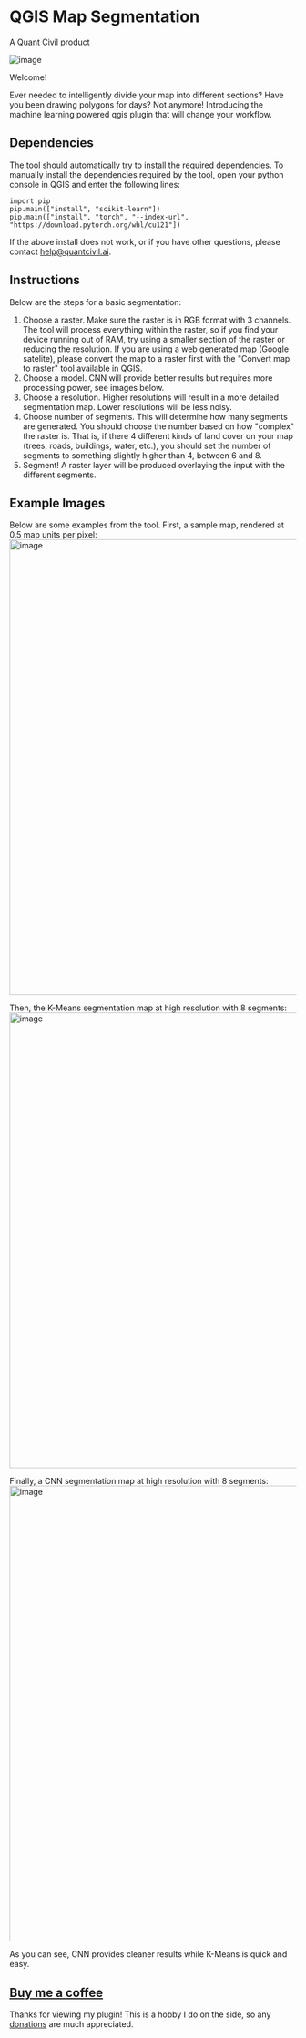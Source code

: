 # QGIS Map Segmentation
A [Quant Civil](https://www.quantcivil.ai) product

![image](https://github.com/sirebellum/qgis-segmentation/assets/25124443/898b5b91-830f-47b1-9300-ca173fe093de)

Welcome!

Ever needed to intelligently divide your map into different sections? Have you been drawing polygons for days?
Not anymore! Introducing the machine learning powered qgis plugin that will change your workflow.

## Dependencies

The tool should automatically try to install the required dependencies. To manually install the dependencies required by the tool, open your python console in QGIS and enter the following lines:

```
import pip
pip.main(["install", "scikit-learn"])
pip.main(["install", "torch", "--index-url", "https://download.pytorch.org/whl/cu121"])
```

If the above install does not work, or if you have other questions, please contact help@quantcivil.ai.

## Instructions
Below are the steps for a basic segmentation:
1. Choose a raster. Make sure the raster is in RGB format with 3 channels. The tool will process everything within the raster, so if you find your device running out of RAM, try using a smaller section of the raster or reducing the resolution. If you are using a web generated map (Google satelite), please convert the map to a raster first with the "Convert map to raster" tool available in QGIS.
2. Choose a model. CNN will provide better results but requires more processing power, see images below.
3. Choose a resolution. Higher resolutions will result in a more detailed segmentation map. Lower resolutions will be less noisy.
4. Choose number of segments. This will determine how many segments are generated. You should choose the number based on how "complex" the raster is. That is, if there 4 different kinds of land cover on your map (trees, roads, buildings, water, etc.), you should set the number of segments to something slightly higher than 4, between 6 and 8.
5. Segment! A raster layer will be produced overlaying the input with the different segments.

## Example Images
Below are some examples from the tool. First, a sample map, rendered at 0.5 map units per pixel:
<img width="800" alt="image" src="https://github.com/sirebellum/qgis-segmentation/assets/25124443/75890823-7899-4dca-bbe9-7372e12e64c0">

Then, the K-Means segmentation map at high resolution with 8 segments:
<img width="800" alt="image" src="https://github.com/sirebellum/qgis-segmentation/assets/25124443/a1b3c7ef-86a7-4c5b-b2ac-5b13ae408f91">

Finally, a CNN segmentation map at high resolution with 8 segments:
<img width="800" alt="image" src="https://github.com/sirebellum/qgis-segmentation/assets/25124443/e969507d-5571-4e41-8cb2-6ee2db4f28cd">

As you can see, CNN provides cleaner results while K-Means is quick and easy.

## [Buy me a coffee](https://www.buymeacoffee.com/sirebellum)
Thanks for viewing my plugin! This is a hobby I do on the side, so any [donations](https://www.buymeacoffee.com/sirebellum) are much appreciated.
